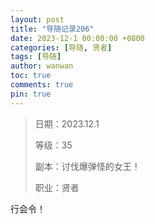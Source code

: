 ```yaml
---
layout: post
title: "导随记录206"
date: 2023-12-1 00:00:00 +0800
categories: [导随, 贤者]
tags: [导随]
author: wanwan
toc: true
comments: true
pin: true
---
```

> 日期：2023.12.1
>
> 等级：35
>
> 副本：讨伐爆弹怪的女王！
>
> 职业：贤者

行会令！